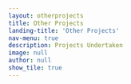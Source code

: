 ```yaml
---
layout: otherprojects
title: Other Projects
landing-title: 'Other Projects'
nav-menu: true
description: Projects Undertaken
image: null
author: null
show_tile: true
---
```

